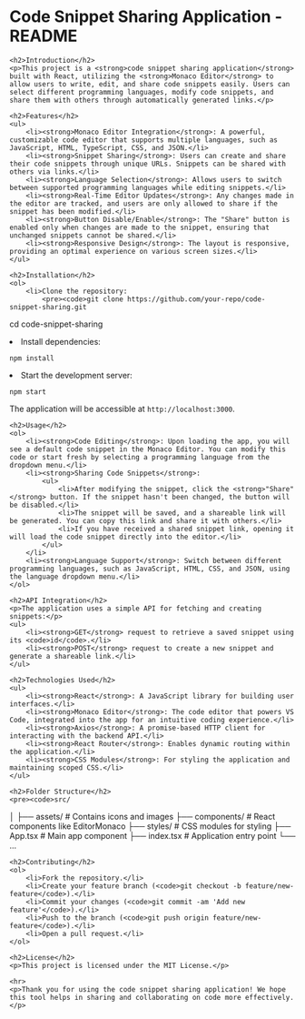 <!DOCTYPE html>
<html lang="en">

<head>
    <meta charset="UTF-8">
    <meta name="viewport" content="width=device-width, initial-scale=1.0">
    <meta http-equiv="X-UA-Compatible" content="IE=edge">
    <title>Code Snippet Sharing Application - README</title>
</head>

<body>
    <h1>Code Snippet Sharing Application - README</h1>

    <h2>Introduction</h2>
    <p>This project is a <strong>code snippet sharing application</strong> built with React, utilizing the <strong>Monaco Editor</strong> to allow users to write, edit, and share code snippets easily. Users can select different programming languages, modify code snippets, and share them with others through automatically generated links.</p>

    <h2>Features</h2>
    <ul>
        <li><strong>Monaco Editor Integration</strong>: A powerful, customizable code editor that supports multiple languages, such as JavaScript, HTML, TypeScript, CSS, and JSON.</li>
        <li><strong>Snippet Sharing</strong>: Users can create and share their code snippets through unique URLs. Snippets can be shared with others via links.</li>
        <li><strong>Language Selection</strong>: Allows users to switch between supported programming languages while editing snippets.</li>
        <li><strong>Real-Time Editor Updates</strong>: Any changes made in the editor are tracked, and users are only allowed to share if the snippet has been modified.</li>
        <li><strong>Button Disable/Enable</strong>: The "Share" button is enabled only when changes are made to the snippet, ensuring that unchanged snippets cannot be shared.</li>
        <li><strong>Responsive Design</strong>: The layout is responsive, providing an optimal experience on various screen sizes.</li>
    </ul>

    <h2>Installation</h2>
    <ol>
        <li>Clone the repository:
            <pre><code>git clone https://github.com/your-repo/code-snippet-sharing.git
cd code-snippet-sharing
            </code></pre>
        </li>
        <li>Install dependencies:
            <pre><code>npm install
            </code></pre>
        </li>
        <li>Start the development server:
            <pre><code>npm start
            </code></pre>
        </li>
    </ol>
    <p>The application will be accessible at <code>http://localhost:3000</code>.</p>

    <h2>Usage</h2>
    <ol>
        <li><strong>Code Editing</strong>: Upon loading the app, you will see a default code snippet in the Monaco Editor. You can modify this code or start fresh by selecting a programming language from the dropdown menu.</li>
        <li><strong>Sharing Code Snippets</strong>:
            <ul>
                <li>After modifying the snippet, click the <strong>"Share"</strong> button. If the snippet hasn't been changed, the button will be disabled.</li>
                <li>The snippet will be saved, and a shareable link will be generated. You can copy this link and share it with others.</li>
                <li>If you have received a shared snippet link, opening it will load the code snippet directly into the editor.</li>
            </ul>
        </li>
        <li><strong>Language Support</strong>: Switch between different programming languages, such as JavaScript, HTML, CSS, and JSON, using the language dropdown menu.</li>
    </ol>

    <h2>API Integration</h2>
    <p>The application uses a simple API for fetching and creating snippets:</p>
    <ul>
        <li><strong>GET</strong> request to retrieve a saved snippet using its <code>id</code>.</li>
        <li><strong>POST</strong> request to create a new snippet and generate a shareable link.</li>
    </ul>

    <h2>Technologies Used</h2>
    <ul>
        <li><strong>React</strong>: A JavaScript library for building user interfaces.</li>
        <li><strong>Monaco Editor</strong>: The code editor that powers VS Code, integrated into the app for an intuitive coding experience.</li>
        <li><strong>Axios</strong>: A promise-based HTTP client for interacting with the backend API.</li>
        <li><strong>React Router</strong>: Enables dynamic routing within the application.</li>
        <li><strong>CSS Modules</strong>: For styling the application and maintaining scoped CSS.</li>
    </ul>

    <h2>Folder Structure</h2>
    <pre><code>src/
│
├── assets/          # Contains icons and images
├── components/      # React components like EditorMonaco
├── styles/          # CSS modules for styling
├── App.tsx          # Main app component
├── index.tsx        # Application entry point
└── ...
    </code></pre>

    <h2>Contributing</h2>
    <ol>
        <li>Fork the repository.</li>
        <li>Create your feature branch (<code>git checkout -b feature/new-feature</code>).</li>
        <li>Commit your changes (<code>git commit -am 'Add new feature'</code>).</li>
        <li>Push to the branch (<code>git push origin feature/new-feature</code>).</li>
        <li>Open a pull request.</li>
    </ol>

    <h2>License</h2>
    <p>This project is licensed under the MIT License.</p>

    <hr>
    <p>Thank you for using the code snippet sharing application! We hope this tool helps in sharing and collaborating on code more effectively.</p>
</body>

</html>
